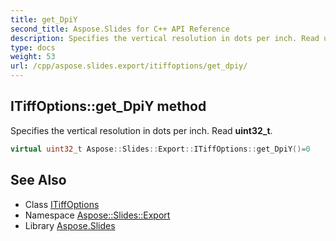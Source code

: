 ```yaml
---
title: get_DpiY
second_title: Aspose.Slides for C++ API Reference
description: Specifies the vertical resolution in dots per inch. Read uint32_t.
type: docs
weight: 53
url: /cpp/aspose.slides.export/itiffoptions/get_dpiy/
---
```

## ITiffOptions::get_DpiY method


Specifies the vertical resolution in dots per inch. Read **uint32_t**.

```cpp
virtual uint32_t Aspose::Slides::Export::ITiffOptions::get_DpiY()=0
```

## See Also

* Class [ITiffOptions](../)
* Namespace [Aspose::Slides::Export](../../)
* Library [Aspose.Slides](../../../)
